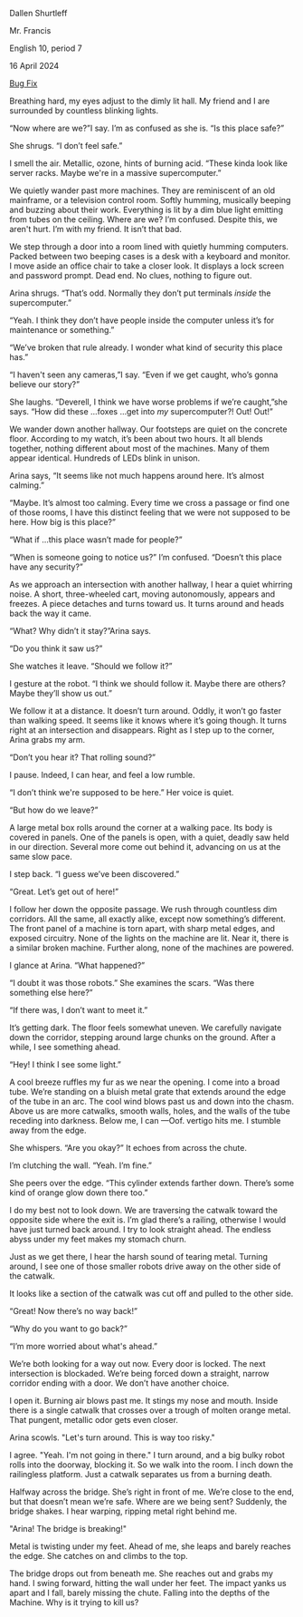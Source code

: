 Dallen Shurtleff

Mr. Francis

English 10, period 7

16 April 2024

<u>Bug Fix</u>

Breathing hard, my eyes adjust to the dimly lit hall. My friend and I
are surrounded by countless blinking lights.

“Now where are we?”I say. I’m as confused as she is. “Is this place
safe?”

She shrugs. “I don’t feel safe.”

I smell the air. Metallic, ozone, hints of burning acid. “These kinda
look like server racks. Maybe we're in a massive supercomputer.”

We quietly wander past more machines. They are reminiscent of an old
mainframe, or a television control room. Softly humming, musically
beeping and buzzing about their work. Everything is lit by a dim blue
light emitting from tubes on the ceiling. Where are we? I’m confused.
Despite this, we aren't hurt. I’m with my friend. It isn’t that bad.

We step through a door into a room lined with quietly humming computers.
Packed between two beeping cases is a desk with a keyboard and monitor.
I move aside an office chair to take a closer look. It displays a lock
screen and password prompt. Dead end. No clues, nothing to figure out.

Arina shrugs. “That’s odd. Normally they don’t put terminals *inside*
the supercomputer.”

“Yeah. I think they don’t have people inside the computer unless it’s
for maintenance or something.”

“We’ve broken that rule already. I wonder what kind of security this
place has.”

“I haven't seen any cameras,”I say. “Even if we get caught, who’s gonna
believe our story?”

She laughs. “Deverell, I think we have worse problems if we’re
caught,”she says. “How did these …foxes …get into *my* supercomputer?!
Out! Out!”

We wander down another hallway. Our footsteps are quiet on the concrete
floor. According to my watch, it’s been about two hours. It all blends
together, nothing different about most of the machines. Many of them
appear identical. Hundreds of LEDs blink in unison.

Arina says, “It seems like not much happens around here. It’s almost
calming.”

“Maybe. It’s almost too calming. Every time we cross a passage or find
one of those rooms, I have this distinct feeling that we were not
supposed to be here. How big is this place?”

“What if …this place wasn’t made for people?”

“When is someone going to notice us?” I’m confused. “Doesn’t this place
have any security?”

As we approach an intersection with another hallway, I hear a quiet
whirring noise. A short, three-wheeled cart, moving autonomously,
appears and freezes. A piece detaches and turns toward us. It turns
around and heads back the way it came.

“What? Why didn’t it stay?”Arina says.

“Do you think it saw us?”

She watches it leave. “Should we follow it?”

I gesture at the robot. “I think we should follow it. Maybe there are
others? Maybe they’ll show us out.”

We follow it at a distance. It doesn’t turn around. Oddly, it won’t go
faster than walking speed. It seems like it knows where it’s going
though. It turns right at an intersection and disappears. Right as I
step up to the corner, Arina grabs my arm.

“Don’t you hear it? That rolling sound?”

I pause. Indeed, I can hear, and feel a low rumble.

“I don’t think we're supposed to be here.” Her voice is quiet.

“But how do we leave?”

A large metal box rolls around the corner at a walking pace. Its body is
covered in panels. One of the panels is open, with a quiet, deadly saw
held in our direction. Several more come out behind it, advancing on us
at the same slow pace.

I step back. “I guess we’ve been discovered.”

“Great. Let’s get out of here!”

I follow her down the opposite passage. We rush through countless dim
corridors. All the same, all exactly alike, except now something’s
different. The front panel of a machine is torn apart, with sharp metal
edges, and exposed circuitry. None of the lights on the machine are lit.
Near it, there is a similar broken machine. Further along, none of the
machines are powered.

I glance at Arina. “What happened?”

“I doubt it was those robots.” She examines the scars. “Was there
something else here?”

“If there was, I don’t want to meet it.”

It’s getting dark. The floor feels somewhat uneven. We carefully
navigate down the corridor, stepping around large chunks on the ground.
After a while, I see something ahead.

“Hey! I think I see some light.”

A cool breeze ruffles my fur as we near the opening. I come into a broad
tube. We’re standing on a bluish metal grate that extends around the
edge of the tube in an arc. The cool wind blows past us and down into
the chasm. Above us are more catwalks, smooth walls, holes, and the
walls of the tube receding into darkness. Below me, I can —Oof. vertigo
hits me. I stumble away from the edge.

She whispers. “Are you okay?” It echoes from across the chute.

I’m clutching the wall. “Yeah. I’m fine.”

She peers over the edge. “This cylinder extends farther down. There’s
some kind of orange glow down there too.”

I do my best not to look down. We are traversing the catwalk toward the
opposite side where the exit is. I’m glad there’s a railing, otherwise I
would have just turned back around. I try to look straight ahead. The
endless abyss under my feet makes my stomach churn.

Just as we get there, I hear the harsh sound of tearing metal. Turning
around, I see one of those smaller robots drive away on the other side
of the catwalk.

It looks like a section of the catwalk was cut off and pulled to the
other side.

“Great! Now there’s no way back!”

“Why do you want to go back?”

“I’m more worried about what's ahead.”

We’re both looking for a way out now. Every door is locked. The next
intersection is blockaded. We’re being forced down a straight, narrow
corridor ending with a door. We don’t have another choice.

I open it. Burning air blows past me. It stings my nose and mouth.
Inside there is a single catwalk that crosses over a trough of molten
orange metal. That pungent, metallic odor gets even closer.

Arina scowls. "Let's turn around. This is way too risky."

I agree. "Yeah. I'm not going in there." I turn around, and a big bulky
robot rolls into the doorway, blocking it. So we walk into the room. I
inch down the railingless platform. Just a catwalk separates us from a
burning death.

Halfway across the bridge. She’s right in front of me. We’re close to
the end, but that doesn’t mean we’re safe. Where are we being sent?
Suddenly, the bridge shakes. I hear warping, ripping metal right behind
me.

"Arina! The bridge is breaking!"

Metal is twisting under my feet. Ahead of me, she leaps and barely
reaches the edge. She catches on and climbs to the top.

The bridge drops out from beneath me. She reaches out and grabs my hand.
I swing forward, hitting the wall under her feet. The impact yanks us
apart and I fall, barely missing the chute. Falling into the depths of
the Machine. Why is it trying to kill us?
